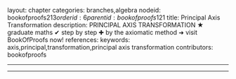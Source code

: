 layout: chapter
categories: branches,algebra
nodeid: bookofproofs$213
orderid: 6
parentid: bookofproofs$121
title: Principal Axis Transformation
description: PRINCIPAL AXIS TRANSFORMATION &#9733; graduate maths &#10004; step by step &#10010; by the axiomatic method &#10140; visit BookOfProofs now!
references: 
keywords: axis,principal,transformation,principal axis transformation
contributors: bookofproofs

---


---


